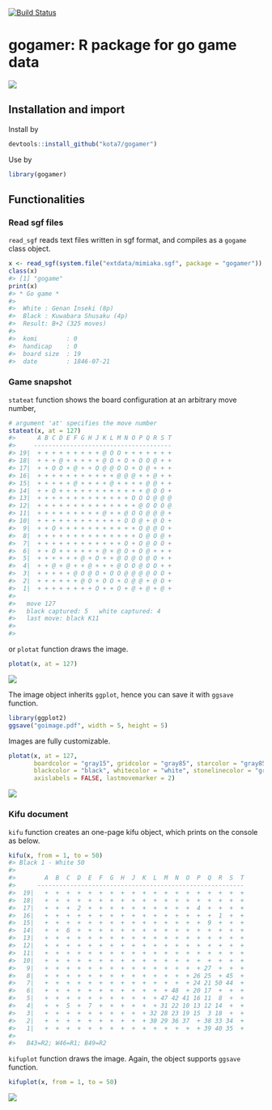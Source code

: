 
<!-- README.md is generated from README.Rmd. Please edit that file -->
[![Build Status](https://travis-ci.org/kota7/gogamer.svg?branch=master)](https://travis-ci.org/kota7/gogamer)

gogamer: R package for go game data
===================================

![](readme-fig/README-unnamed-chunk-2-1.png)

Installation and import
-----------------------

Install by

``` r
devtools::install_github("kota7/gogamer")
```

Use by

``` r
library(gogamer)
```

Functionalities
---------------

### Read sgf files

`read_sgf` reads text files written in sgf format, and compiles as a `gogame` class object.

``` r
x <- read_sgf(system.file("extdata/mimiaka.sgf", package = "gogamer"))
class(x)
#> [1] "gogame"
print(x)
#> * Go game *
#> 
#>  White : Genan Inseki (8p)
#>  Black : Kuwabara Shusaku (4p)
#>  Result: B+2 (325 moves)
#> 
#>  komi        : 0
#>  handicap    : 0
#>  board size  : 19
#>  date        : 1846-07-21
```

### Game snapshot

`stateat` function shows the board configuration at an arbitrary move number,

``` r
# argument 'at' specifies the move number
stateat(x, at = 127)
#>      A B C D E F G H J K L M N O P Q R S T
#>     --------------------------------------
#> 19|  + + + + + + + + + @ O O + + + + + + +
#> 18|  + + + @ + + + + + @ O + O + O O @ + +
#> 17|  + + O O + @ + + O @ @ O O + O @ + + +
#> 16|  + + + + + + + + + + + @ @ @ + + @ + +
#> 15|  + + + + + @ + + + + @ + + + + @ @ + +
#> 14|  + + O + + + + + + + + + + + + @ O O +
#> 13|  + + + + + + + + + + + + + O O O @ @ @
#> 12|  + + + + + + + + + + + + + + @ O O O @
#> 11|  + + + + + + + + + @ + + @ O O @ @ @ +
#> 10|  + + + + + + + + + + + + O O @ + @ O +
#>  9|  + + O + + + + + + + + + + + O @ @ O +
#>  8|  + + + + + + + + + + + + + + O @ O @ +
#>  7|  + + + + + + + + + + + + O + O @ O O +
#>  6|  + + O + + + + + + @ + @ O + O @ + + +
#>  5|  + + + + + + @ + O + + @ O @ O @ O + +
#>  4|  + + @ + @ + + @ + + + @ O O @ O O + +
#>  3|  + + + + + @ O @ O + O O @ @ @ @ O O +
#>  2|  + + + + + + @ O + O O + O @ @ + @ O +
#>  1|  + + + + + + + + O + + O + @ + @ + @ +
#> 
#>   move 127 
#>   black captured: 5   white captured: 4 
#>   last move: black K11
#> 
#> 
```

or `plotat` function draws the image.

``` r
plotat(x, at = 127)
```

![](readme-fig/README-unnamed-chunk-7-1.png)

The image object inherits `ggplot`, hence you can save it with `ggsave` function.

``` r
library(ggplot2)
ggsave("goimage.pdf", width = 5, height = 5)
```

Images are fully customizable.

``` r
plotat(x, at = 127, 
       boardcolor = "gray15", gridcolor = "gray85", starcolor = "gray85",
       blackcolor = "black", whitecolor = "white", stonelinecolor = "gray50",
       axislabels = FALSE, lastmovemarker = 2)
```

![](readme-fig/README-unnamed-chunk-9-1.png)

### Kifu document

`kifu` function creates an one-page kifu object, which prints on the console as below.

``` r
kifu(x, from = 1, to = 50)
#> Black 1 - White 50 
#> 
#>        A  B  C  D  E  F  G  H  J  K  L  M  N  O  P  Q  R  S  T
#>      ---------------------------------------------------------
#>  19|   +  +  +  +  +  +  +  +  +  +  +  +  +  +  +  +  +  +  +
#>  18|   +  +  +  +  +  +  +  +  +  +  +  +  +  +  +  +  +  +  +
#>  17|   +  +  +  2  +  +  +  +  +  +  +  +  +  +  4  +  +  +  +
#>  16|   +  +  +  +  +  +  +  +  +  +  +  +  +  +  +  +  1  +  +
#>  15|   +  +  +  +  +  +  +  +  +  +  +  +  +  +  +  9  +  +  +
#>  14|   +  +  6  +  +  +  +  +  +  +  +  +  +  +  +  +  +  +  +
#>  13|   +  +  +  +  +  +  +  +  +  +  +  +  +  +  +  +  +  +  +
#>  12|   +  +  +  +  +  +  +  +  +  +  +  +  +  +  +  +  +  +  +
#>  11|   +  +  +  +  +  +  +  +  +  +  +  +  +  +  +  +  +  +  +
#>  10|   +  +  +  +  +  +  +  +  +  +  +  +  +  +  +  +  +  +  +
#>   9|   +  +  +  +  +  +  +  +  +  +  +  +  +  +  + 27  +  +  +
#>   8|   +  +  +  +  +  +  +  +  +  +  +  +  +  + 26 25  + 45  +
#>   7|   +  +  +  +  +  +  +  +  +  +  +  +  +  + 24 21 50 44  +
#>   6|   +  +  +  +  +  +  +  +  +  +  +  + 48  + 20 17  +  +  +
#>   5|   +  +  +  +  +  +  +  +  +  +  + 47 42 41 16 11  8  +  +
#>   4|   +  +  5  +  7  +  +  +  +  +  + 31 22 10 13 12 14  +  +
#>   3|   +  +  +  +  +  +  +  +  +  + 32 28 23 19 15  3 18  +  +
#>   2|   +  +  +  +  +  +  +  +  +  + 30 29 36 37  + 38 33 34  +
#>   1|   +  +  +  +  +  +  +  +  +  +  +  +  +  +  + 39 40 35  + 
#> 
#>   B43=R2; W46=R1; B49=R2
```

`kifuplot` function draws the image. Again, the object supports `ggsave` function.

``` r
kifuplot(x, from = 1, to = 50)
```

![](readme-fig/README-unnamed-chunk-11-1.png)
